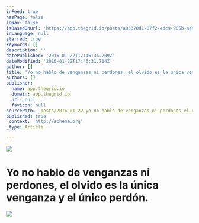 ```yaml
---
inFeed: true
hasPage: false
inNav: false
isBasedOnUrl: 'https://app.thegrid.io/posts/a83370d1-87f2-4dc9-905b-aeff7a9664de/edit'
inLanguage: null
starred: true
keywords: []
description: ''
datePublished: '2016-01-22T17:46:36.209Z'
dateModified: '2016-01-22T17:46:31.714Z'
author: []
title: 'Yo no hablo de venganzas ni perdones, el olvido es la única venganza y el único perdón.'
authors: []
publisher:
  name: app.thegrid.io
  domain: app.thegrid.io
  url: null
  favicon: null
sourcePath: _posts/2016-01-22-yo-no-hablo-de-venganzas-ni-perdones-el-olvido-es-la-unica.md
published: true
_context: 'http://schema.org'
_type: Article

---
```

![](https://the-grid-user-content.s3-us-west-2.amazonaws.com/5b20e2ed-af59-481a-9521-5a23f34a0675.jpg)

# Yo no hablo de venganzas ni perdones, el olvido es la única venganza y el único perdón.
![](https://the-grid-user-content.s3-us-west-2.amazonaws.com/bf519468-3f18-424a-8ef8-2ddf5ee2fcef.tif)